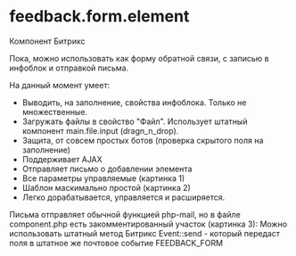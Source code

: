 # feedback.form.element
Компонент Битрикс

Пока, можно использовать как форму обратной связи, с записью в инфоблок и отправкой письма.

На данный момент умеет:
- Выводить, на заполнение,  свойства инфоблока. Только не множественные.
- Загружать файлы в свойство "Файл". Использует штатный компонент main.file.input (dragn_n_drop).
- Защита, от совсем простых ботов (проверка скрытого поля на заполнение)
- Поддерживает AJAX
- Отправляет письмо о добавлении элемента
- Все параметры управляемые (картинка 1)
- Шаблон маскимально простой (картинка 2)
- Легко дорабатывается, управляется и расширяется.

Письма отправляет обычной функцией php-mail, но в файле component.php есть закомментированный участок
(картинка 3):
Можно использовать штатный метод Битрикс Event::send - который передаст поля в штатное же почтовое событие FEEDBACK_FORM

